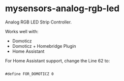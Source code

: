 # mysensors-analog-rgb-led

Analog RGB LED Strip Controller.

Works well with:
- Domoticz
- Domoticz + Homebridge Plugin
- Home Assistant

For Home Assistant support, change the Line 62 to:

<code>
#define FOR_DOMOTICZ 0
</code>
